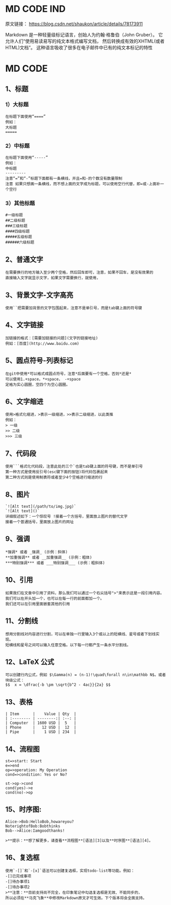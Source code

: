 
# MD CODE IND
原文链接： https://blog.csdn.net/shaukon/article/details/78173911<br>

Markdown 是一种轻量级标记语言，创始人为约翰·格鲁伯（John Gruber）。
它允许人们“使用易读易写的纯文本格式编写文档，
然后转换成有效的XHTML(或者HTML)文档”。
这种语言吸收了很多在电子邮件中已有的纯文本标记的特性


# MD CODE
## 1、标题
### 1）大标题
```
在标题下面使用“====”
例如：
大标题
=====
```
### 2）中标题
```
在标题下面使用“-----”
例如：
中标题
---------
注意“=”和“-”标题下面都有一条横线，并且=和-的个数没有数量限制
注意 如果只想画一条横线，而不想上面的文字成为标题，可以使用空行代替，即=或-上面补一个空行
```
### 3）其他标题
```
#一级标题  
##二级标题  
###三级标题  
####四级标题  
#####五级标题  
######六级标题 
```

## 2、普通文字
```
在需要换行的地方输入至少两个空格，然后回车即可，注意，如果不回车，是没有效果的
直接输入文字就显示文字，如果文字需要换行，就使用，
```

## 3、背景文字-文字高亮
```
使用``把需要加背景的文字包围起来，注意不是单引号，而是tab键上面的符号键
```

## 4、文字链接
```
加链接的格式：[需要加链接的问题](文字的链接地址)
例如：[百度](http://www.baidu.com)
```

## 5、圆点符号-列表标记
```
在git中使用*可以格式成圆点符号，注意*后面要有一个空格，否则*还是*
可以使用1.+space，*+space， -+space
定格为实心圆圈，空四个为空心圆圈。
```

## 6、文字缩进
```
使用>格式化缩进，>表示一级缩进，>>表示二级缩进，以此类推
例如：
> 一级 
>> 二级
>>> 三级
```

## 7、代码段
```
使用```格式化代码段，注意此处的三个`也是tab键上面的符号键，而不是单引号
第一种方式是使用反引号(esc键下面的按钮)将代码包裹起来
第二种方式则是使用制表符或者至少4个空格进行缩进的行
```

## 8、图片
```
`![Alt text](/path/to/img.jpg)`
`![Alt text]()`
详细叙述如下：一个惊叹号 !接着一个方括号，里面放上图片的替代文字
接着一个普通括号，里面放上图片的网址
```

## 9、强调
```
*强调* 或者 _强调_ (示例：斜体)
**加重强调** 或者 __加重强调__ (示例：粗体)
***特别强调*** 或者 ___特别强调___ (示例：粗斜体)
```

## 10、引用
```
如果我们在文章中引用了资料，那么我们可以通过一个右尖括号">"来表示这是一段引用内容。
我们可以在开头加一个，也可以在每一行的前面都加一个。
我们还可以在引用里面嵌套其他的引用
```

## 11、分割线
```
想用分割线对内容进行分割，可以在单独一行里输入3个或以上的短横线、星号或者下划线实现。
短横线和星号之间可以输入任意空格。以下每一行都产生一条水平分割线。
```

## 12、LaTeX 公式
```
可以创建行内公式，例如 $\Gamma(n) = (n-1)!\quad\forall n\in\mathbb N$。或者块级公式：
$$	x = \dfrac{-b \pm \sqrt{b^2 - 4ac}}{2a} $$
```

## 13、表格
```
| Item      |    Value | Qty  |
| :-------- | --------:| :--: |
| Computer  | 1600 USD |  5   |
| Phone     |   12 USD |  12  |
| Pipe      |    1 USD | 234  |
```

## 14、流程图
```flow
st=>start: Start
e=>end
op=>operation: My Operation
cond=>condition: Yes or No?

st->op->cond
cond(yes)->e
cond(no)->op
```
## 15、时序图:

```sequence
Alice->Bob:HelloBob,howareyou?
NoterightofBob:Bobthinks
Bob-->Alice:Iamgoodthanks!
```
```
>**提示：**想了解更多，请查看**流程图**[语法][3]以及**时序图**[语法][4]。
```

## 16、复选框
```
使用`-[]`和`-[x]`语法可以创建复选框，实现todo-list等功能。例如：
-[]已完成事项
-[]待办事项1
-[]待办事项2
>**注意：**目前支持尚不完全，在印象笔记中勾选复选框是无效、不能同步的，
所以必须在**马克飞象**中修改Markdown原文才可生效。下个版本将会全面支持。
```





